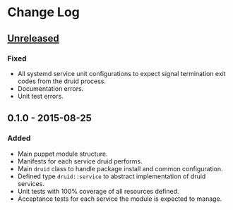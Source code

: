 # Change Log

## [Unreleased][unreleased]

### Fixed
 - All systemd service unit configurations to expect signal termination exit codes from the druid process.
 - Documentation errors. 
 - Unit test errors.

## 0.1.0 - 2015-08-25

### Added
 - Main puppet module structure.
 - Manifests for each service druid performs.
 - Main `druid` class to handle package install and common configuration.
 - Defined type `druid::service` to abstract implementation of druid services.
 - Unit tests with 100% coverage of all resources defined.
 - Acceptance tests for each service the module is expected to manage.

[unreleased]: https://github.com/MrAlias/druid/compare/98ab9e2da518af046b15829d82b953bf0d36c020...HEAD
